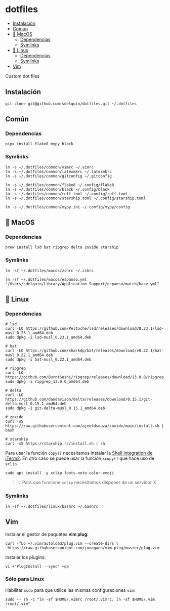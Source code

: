 # dotfiles <!-- omit from toc -->

- [Instalación](#instalación)
- [Común](#común)
- [🍎 MacOS](#-macos)
  - [Dependencias](#dependencias)
  - [Symlinks](#symlinks)
- [🐧 Linux](#-linux)
  - [Dependencias](#dependencias-1)
  - [Symlinks](#symlinks-1)
- [Vim](#vim)

Custom dot files

## Instalación

```console
git clone git@github.com:sdelquin/dotfiles.git ~/.dotfiles
```

## Común

### Dependencias <!-- omit from toc -->

```console
pipx install flake8 mypy black
```

### Symlinks <!-- omit from toc -->

```console
ln -s ~/.dotfiles/common/vimrc ~/.vimrc
ln -s ~/.dotfiles/common/latexmkrc ~/.latexmkrc
ln -s ~/.dotfiles/common/gitconfig ~/.gitconfig

ln -s ~/.dotfiles/common/flake8 ~/.config/flake8
ln -s ~/.dotfiles/common/black ~/.config/black
ln -s ~/.dotfiles/common/ruff.toml ~/.config/ruff.toml
ln -s ~/.dotfiles/common/starship.toml ~/.config/starship.toml

ln -s ~/.dotfiles/common/mypy.ini ~/.config/mypy/config
```

## 🍎 MacOS

### Dependencias

```console
brew install lsd bat ripgrep delta zoxide starship
```

### Symlinks

```console
ln -sf ~/.dotfiles/macos/zshrc ~/.zshrc

ln -sf ~/.dotfiles/macos/espanso.yml "/Users/sdelquin/Library/Application Support/espanso/match/base.yml"
```

## 🐧 Linux

### Dependencias

```console
# lsd
curl -LO https://github.com/Peltoche/lsd/releases/download/0.23.1/lsd-musl_0.23.1_amd64.deb
sudo dpkg -i lsd-musl_0.23.1_amd64.deb

# bat
curl -LO https://github.com/sharkdp/bat/releases/download/v0.22.1/bat-musl_0.22.1_amd64.deb
sudo dpkg -i bat-musl_0.22.1_amd64.deb

# ripgrep
curl -LO https://github.com/BurntSushi/ripgrep/releases/download/13.0.0/ripgrep_13.0.0_amd64.deb
sudo dpkg -i ripgrep_13.0.0_amd64.deb

# delta
curl -LO https://github.com/dandavison/delta/releases/download/0.15.1/git-delta-musl_0.15.1_amd64.deb
sudo dpkg -i git-delta-musl_0.15.1_amd64.deb

# zoxide
curl -sS https://raw.githubusercontent.com/ajeetdsouza/zoxide/main/install.sh | bash

# starship
curl -sS https://starship.rs/install.sh | sh
```

Para usar la función `copy()` necesitamos instalar la [Shell Integration de iTerm2](https://iterm2.com/documentation-utilities.html). En otro caso se puede usar la función `xcopy()` que hace uso de `xclip`.

```console
sudo apt install -y xclip fonts-noto-color-emoji
```

> 💡 Para que funcione `xclip` necesitamos disponer de un servidor X

### Symlinks

```console
ln -sf ~/.dotfiles/linux/bashrc ~/.bashrc
```

## Vim

Instalar el gestor de paquetes **vim plug**:

```console
curl -fLo ~/.vim/autoload/plug.vim --create-dirs \
 https://raw.githubusercontent.com/junegunn/vim-plug/master/plug.vim
```

Instalar los plugins:

```console
vi +'PlugInstall --sync' +qa
```

### Sólo para Linux <!-- omit from toc -->

Habilitar `sudo` para que utilice las mismas configuraciones `vim`:

```console
sudo -- sh -c "ln -sf $HOME/.vimrc /root/.vimrc; ln -sf $HOME/.vim /root/.vim"
```
